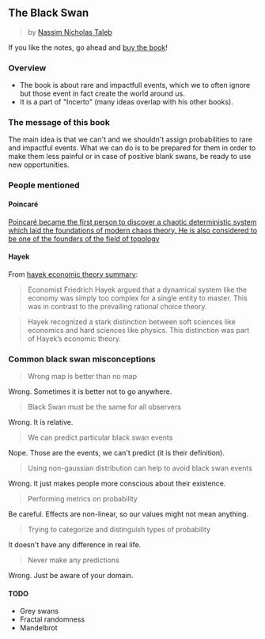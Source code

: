## The Black Swan

> by [Nassim Nicholas Taleb](https://www.goodreads.com/author/show/21559.Nassim_Nicholas_Taleb)

If you like the notes, go ahead and [buy the book]()!

### Overview

- The book is about rare and impactfull events, which we to often ignore but those event in fact create the world around us.
- It is a part of "Incerto" (many ideas overlap with his other books).

### The message of this book

The main idea is that we can't and we shouldn't assign probabilities to rare and impactful events.
What we can do is to be prepared for them in order to make them less painful or in case of positive blank swans, be ready to use new opportunities.

### People mentioned

#### Poincaré

[Poincaré became the first person to discover a chaotic deterministic system which laid the foundations of modern chaos theory. He is also considered to be one of the founders of the field of topology](https://en.wikipedia.org/wiki/Henri_Poincar%C3%A9)

#### Hayek

From [hayek economic theory summary](https://www.shortform.com/blog/hayek-economic-theory/):

> Economist Friedrich Hayek argued that a dynamical system like the economy was simply too complex for a single entity to master. This was in contrast to the prevailing rational choice theory.

> Hayek recognized a stark distinction between soft sciences like economics and hard sciences like physics. This distinction was part of Hayek’s economic theory.

### Common black swan misconceptions

> Wrong map is better than no map

Wrong. Sometimes it is better not to go anywhere.

> Black Swan must be the same for all observers

Wrong. It is relative.

> We can predict particular black swan events

Nope. Those are the events, we can't predict (it is their definition).

>Using non-gaussian distribution can help to avoid black swan events

Wrong. It just makes people more conscious about their existence.

> Performing metrics on probability

Be careful. Effects are non-linear, so our values might not mean anything.

> Trying to categorize and distinguish types of probability

It doesn't have any difference in real life.

> Never make any predictions

Wrong. Just be aware of your domain.

#### TODO

- Grey swans
- Fractal randomness
- Mandelbrot
